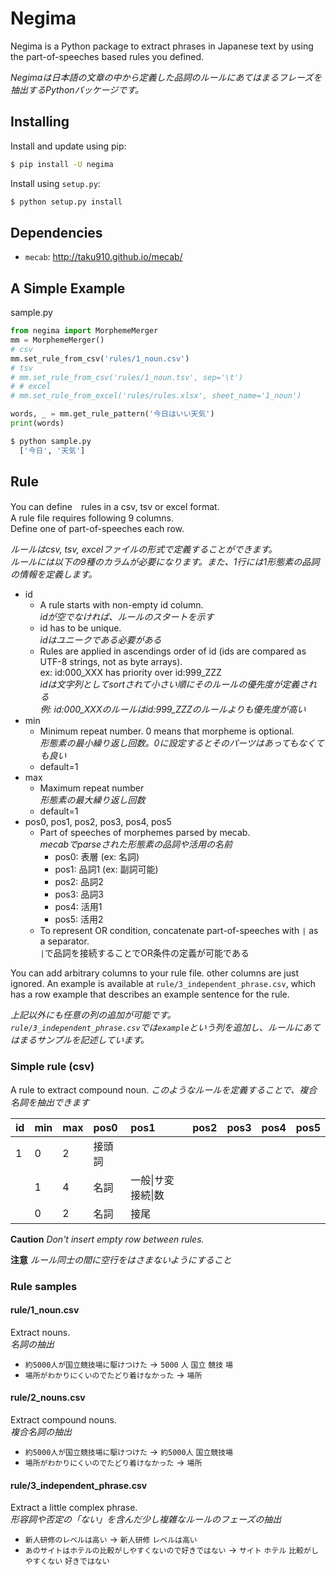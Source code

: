 # Negima

Negima is a Python package to extract phrases in Japanese text by using the part-of-speeches based rules you defined.

*Negimaは日本語の文章の中から定義した品詞のルールにあてはまるフレーズを抽出するPythonパッケージです。*


## Installing

Install and update using pip:

```bash
$ pip install -U negima
```

Install using `setup.py`:

```bash
$ python setup.py install
```


## Dependencies

- `mecab`: http://taku910.github.io/mecab/


## A Simple Example

sample.py

```python
from negima import MorphemeMerger
mm = MorphemeMerger()
# csv
mm.set_rule_from_csv('rules/1_noun.csv')
# tsv
# mm.set_rule_from_csv('rules/1_noun.tsv', sep='\t')
# # excel
# mm.set_rule_from_excel('rules/rules.xlsx', sheet_name='1_noun')

words, _ = mm.get_rule_pattern('今日はいい天気')
print(words)
```

```bash
$ python sample.py
  ['今日', '天気']
```

## Rule

You can define　rules in a csv, tsv or excel format.  
A rule file requires following 9 columns.  
Define one of part-of-speeches each row.


*ルールはcsv, tsv, excelファイルの形式で定義することができます。  
ルールには以下の9種のカラムが必要になります。また、1行には1形態素の品詞の情報を定義します。*  


- id
    - A rule starts with non-empty id column.  
        *idが空でなければ、ルールのスタートを示す*
    - id has to be unique.  
        *idはユニークである必要がある*
    - Rules are applied in ascendings order of id (ids are compared as UTF-8 strings, not as byte arrays).  
      ex: id:000_XXX has priority over id:999_ZZZ  
        *idは文字列としてsortされて小さい順にそのルールの優先度が定義される    
        例: id:000_XXXのルールはid:999_ZZZのルールよりも優先度が高い*
- min
    - Minimum repeat number. 0 means that morpheme is optional.  
        *形態素の最小繰り返し回数。0に設定するとそのパーツはあってもなくても良い*
    - default=1
- max
    - Maximum repeat number  
        *形態素の最大繰り返し回数*
    - default=1
- pos0, pos1, pos2, pos3, pos4, pos5
    - Part of speeches of morphemes parsed by mecab.  
        *mecabでparseされた形態素の品詞や活用の名前*
        - pos0: 表層  (ex: 名詞)
        - pos1: 品詞1 (ex: 副詞可能)
        - pos2: 品詞2
        - pos3: 品詞3
        - pos4: 活用1
        - pos5: 活用2
    - To represent OR condition, concatenate part-of-speeches with `|` as a separator.  
        `|`で品詞を接続することでOR条件の定義が可能である


You can add arbitrary columns to your rule file. other columns are just ignored.
An example is available at `rule/3_independent_phrase.csv`, which has a row example that describes an example sentence for the rule.

*上記以外にも任意の列の追加が可能です。  
`rule/3_independent_phrase.csv`では`example`という列を追加し、ルールにあてはまるサンプルを記述しています。*



### Simple rule (csv)

A rule to extract compound noun.
*このようなルールを定義することで、複合名詞を抽出できます*

|id|min|max|pos0|pos1|pos2|pos3|pos4|pos5|
|:---|:---|:---|:---|:---|:---|:---|:---|:---|
|1|0|2|接頭詞|||||
| |1|4|名詞|一般&#124;サ変接続&#124;数||||
| |0|2|名詞|接尾||||


**Caution**
*Don't insert empty row between rules.*


**注意**
*ルール同士の間に空行をはさまないようにすること*

### Rule samples

#### rule/1_noun.csv
Extract nouns.  
*名詞の抽出*  

- `約5000人が国立競技場に駆けつけた` -> `5000` `人` `国立` `競技` `場`
- `場所がわかりにくいのでたどり着けなかった` -> `場所`

#### rule/2_nouns.csv
Extract compound nouns.  
*複合名詞の抽出* 

- `約5000人が国立競技場に駆けつけた` -> `約5000人` `国立競技場` 
- `場所がわかりにくいのでたどり着けなかった` -> `場所`


#### rule/3_independent_phrase.csv
Extract a little complex phrase.   
*形容詞や否定の「ない」を含んだ少し複雑なルールのフェーズの抽出*  

- `新人研修のレベルは高い` -> `新人研修` `レベルは高い`
- `あのサイトはホテルの比較がしやすくないので好きではない` -> `サイト` `ホテル` `比較がしやすくない` `好きではない`



